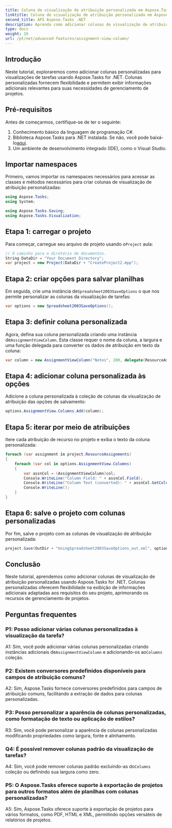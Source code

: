 ```yaml
---
title: Coluna de visualização de atribuição personalizada em Aspose.Tasks
linktitle: Coluna de visualização de atribuição personalizada em Aspose.Tasks
second_title: API Aspose.Tasks .NET
description: Aprenda como adicionar colunas de visualização de atribuição personalizadas em Aspose.Tasks for .NET para aprimorar os recursos de gerenciamento de projetos.
type: docs
weight: 16
url: /pt/net/advanced-features/assignment-view-column/
---
```

## Introdução

Neste tutorial, exploraremos como adicionar colunas personalizadas para visualizações de tarefas usando Aspose.Tasks for .NET. Colunas personalizadas fornecem flexibilidade e permitem exibir informações adicionais relevantes para suas necessidades de gerenciamento de projetos.

## Pré-requisitos

Antes de começarmos, certifique-se de ter o seguinte:

1. Conhecimento básico da linguagem de programação C#.
2.  Biblioteca Aspose.Tasks para .NET instalada. Se não, você pode baixá-lo[aqui](https://releases.aspose.com/tasks/net/).
3. Um ambiente de desenvolvimento integrado (IDE), como o Visual Studio.

## Importar namespaces

Primeiro, vamos importar os namespaces necessários para acessar as classes e métodos necessários para criar colunas de visualização de atribuição personalizadas:

```csharp
using Aspose.Tasks;
using System;

using Aspose.Tasks.Saving;
using Aspose.Tasks.Visualization;

```

## Etapa 1: carregar o projeto

 Para começar, carregue seu arquivo de projeto usando o`Project` aula:

```csharp
// O caminho para o diretório de documentos.
String DataDir = "Your Document Directory";
var project = new Project(DataDir + "CreateProject2.mpp");
```

## Etapa 2: criar opções para salvar planilhas

 Em seguida, crie uma instância de`Spreadsheet2003SaveOptions` o que nos permite personalizar as colunas da visualização de tarefas:

```csharp
var options = new Spreadsheet2003SaveOptions();
```

## Etapa 3: definir coluna personalizada

 Agora, defina sua coluna personalizada criando uma instância de`AssignmentViewColumn`. Esta classe requer o nome da coluna, a largura e uma função delegada para converter os dados de atribuição em texto da coluna:

```csharp
var column = new AssignmentViewColumn("Notes", 200, delegate(ResourceAssignment assignment) { return assignment.Get(Asn.NotesText); });
```

## Etapa 4: adicionar coluna personalizada às opções

Adicione a coluna personalizada à coleção de colunas da visualização de atribuição das opções de salvamento:

```csharp
options.AssignmentView.Columns.Add(column);
```

## Etapa 5: iterar por meio de atribuições

Itere cada atribuição de recurso no projeto e exiba o texto da coluna personalizada:

```csharp
foreach (var assignment in project.ResourceAssignments)
{
    foreach (var col in options.AssignmentView.Columns)
    {
        var assnCol = (AssignmentViewColumn)col;
        Console.WriteLine("Column Field: " + assnCol.Field);
        Console.WriteLine("Column Text (converted): " + assnCol.GetColumnText(assignment));
        Console.WriteLine();
    }
}
```

## Etapa 6: salve o projeto com colunas personalizadas

Por fim, salve o projeto com as colunas de visualização de atribuição personalizada:

```csharp
project.Save(OutDir + "UsingSpreadsheet2003SaveOptions_out.xml", options);
```

## Conclusão

Neste tutorial, aprendemos como adicionar colunas de visualização de atribuição personalizadas usando Aspose.Tasks for .NET. Colunas personalizadas oferecem flexibilidade na exibição de informações adicionais adaptadas aos requisitos do seu projeto, aprimorando os recursos de gerenciamento de projetos.

## Perguntas frequentes

### P1: Posso adicionar várias colunas personalizadas à visualização da tarefa?

 A1: Sim, você pode adicionar várias colunas personalizadas criando instâncias adicionais de`AssignmentViewColumn` e adicionando-os ao`Columns` coleção.

### P2: Existem conversores predefinidos disponíveis para campos de atribuição comuns?

A2: Sim, Aspose.Tasks fornece conversores predefinidos para campos de atribuição comuns, facilitando a extração de dados para colunas personalizadas.

### P3: Posso personalizar a aparência de colunas personalizadas, como formatação de texto ou aplicação de estilos?

R3: Sim, você pode personalizar a aparência de colunas personalizadas modificando propriedades como largura, fonte e alinhamento.

### Q4: É possível remover colunas padrão da visualização de tarefas?

 A4: Sim, você pode remover colunas padrão excluindo-as do`Columns` coleção ou definindo sua largura como zero.

### P5: O Aspose.Tasks oferece suporte à exportação de projetos para outros formatos além de planilhas com colunas personalizadas?

A5: Sim, Aspose.Tasks oferece suporte à exportação de projetos para vários formatos, como PDF, HTML e XML, permitindo opções versáteis de relatórios de projetos.